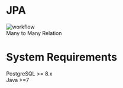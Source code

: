 JPA 
==
![workflow](https://github.com/kwesidev/JPAtutorial/actions/workflows/run.yml/badge.svg)
<br/>
Many to Many Relation <br/>

System Requirements
==
PostgreSQL >= 8.x  <br/>
Java >=7